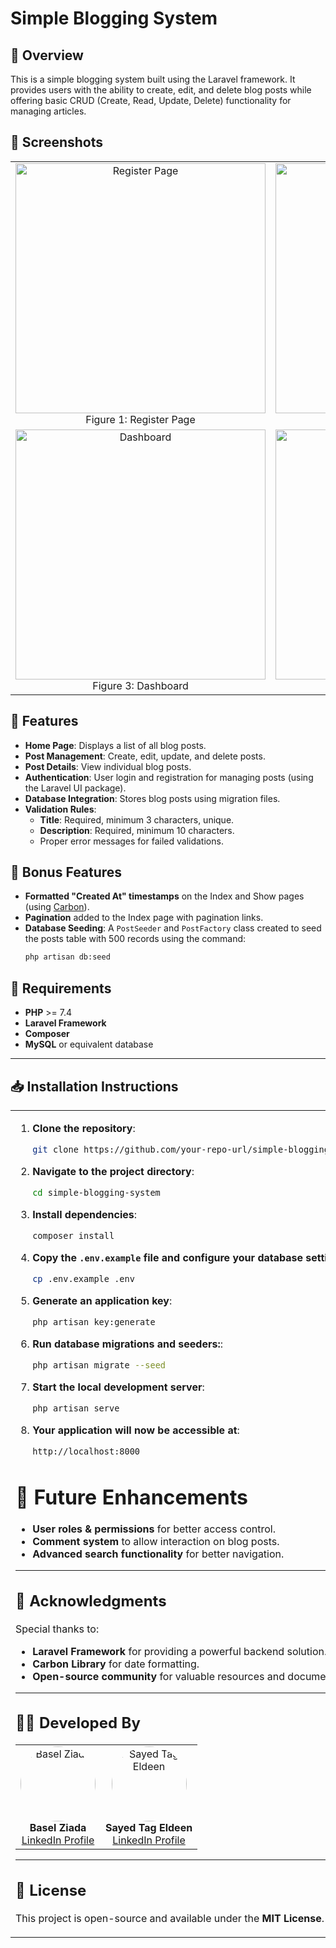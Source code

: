 # Simple Blogging System

## 📌 Overview
This is a simple blogging system built using the Laravel framework. It provides users with the ability to create, edit, and delete blog posts while offering basic CRUD (Create, Read, Update, Delete) functionality for managing articles.

## 📸 Screenshots

<div align="center">
  <table>
    <tr>
      <td align="center">
        <img src="https://github.com/user-attachments/assets/e024db9e-992c-467d-9c9f-0d3776e9b457" alt="Register Page" width="400"/>
        <br>Figure 1: Register Page
      </td>
      <td align="center">
        <img src="https://github.com/user-attachments/assets/4ea8a2e1-f137-499e-bfbc-e35f6650c661" alt="Login Page" width="400"/>
        <br>Figure 2: Login Page
      </td>
    </tr>
    <tr>
      <td align="center">
        <img src="https://github.com/user-attachments/assets/d7e38034-83d8-43a1-8a43-1f8b2bc1da98" alt="Dashboard" width="400"/>
        <br>Figure 3: Dashboard
      </td>
      <td align="center">
        <img src="https://github.com/user-attachments/assets/a2956e2b-11a1-4fe7-8dfb-2c4efb00d0e0" alt="All Posts" width="400"/>
        <br>Figure 4: All Posts
      </td>
    </tr>
  </table>
</div>

## 🚀 Features
- **Home Page**: Displays a list of all blog posts.
- **Post Management**: Create, edit, update, and delete posts.
- **Post Details**: View individual blog posts.
- **Authentication**: User login and registration for managing posts (using the Laravel UI package).
- **Database Integration**: Stores blog posts using migration files.
- **Validation Rules**:
  - **Title**: Required, minimum 3 characters, unique.
  - **Description**: Required, minimum 10 characters.
  - Proper error messages for failed validations.

## 🎯 Bonus Features
- **Formatted "Created At" timestamps** on the Index and Show pages (using [Carbon](https://carbon.nesbot.com/docs/)).
- **Pagination** added to the Index page with pagination links.
- **Database Seeding**: A `PostSeeder` and `PostFactory` class created to seed the posts table with 500 records using the command:  
  ```bash
  php artisan db:seed

## 🔧 Requirements
- **PHP** >= 7.4  
- **Laravel Framework**  
- **Composer**  
- **MySQL** or equivalent database  

---

## 📥 Installation Instructions
<div align="center">
  <table>
    <tr>
      <td align="left">
      
1. **Clone the repository**:
   ```bash
   git clone https://github.com/your-repo-url/simple-blogging-system.git
   
2. **Navigate to the project directory**:
   ```bash
   cd simple-blogging-system

3. **Install dependencies**:
   ```bash
   composer install

4. **Copy the `.env.example` file and configure your database settings**:
   ```bash
   cp .env.example .env

5. **Generate an application key**:
   ```bash
   php artisan key:generate

6. **Run database migrations and seeders:**:
   ```bash
   php artisan migrate --seed

7. **Start the local development server**:
   ```bash
   php artisan serve

8. **Your application will now be accessible at**:
   ```bash
   http://localhost:8000

# 🚀 Future Enhancements
- **User roles & permissions** for better access control.
- **Comment system** to allow interaction on blog posts.
- **Advanced search functionality** for better navigation.

---

## 🔗 Acknowledgments
Special thanks to:
- **Laravel Framework** for providing a powerful backend solution.
- **Carbon Library** for date formatting.
- **Open-source community** for valuable resources and documentation.

---

## 👨‍💻 Developed By

<div align="center">
<table>
<tr>
<td align="center">
<img src="https://github.com/user-attachments/assets/0a820f5d-7450-48e1-9d3c-76cccf6e2dcf" alt="Basel Ziada" width="120" style="border-radius: 50%;"/>
<br>
<strong>Basel Ziada</strong>
<br>
<a href="http://www.linkedin.com/in/basel-ziada-0b23032b3">LinkedIn Profile</a>
</td>
<td align="center">
<img src="https://github.com/user-attachments/assets/2b8c5e35-00d3-42a7-b07b-51a2ece4a43f" alt="Sayed Tag Eldeen" width="120" style="border-radius: 50%;"/>
<br>
<strong>Sayed Tag Eldeen</strong>
<br>
<a href="https://www.linkedin.com/in/sayedtageldin">LinkedIn Profile</a>
</td>
</tr>
</table>
</div>

---

## 📜 License
This project is open-source and available under the **MIT License**.

